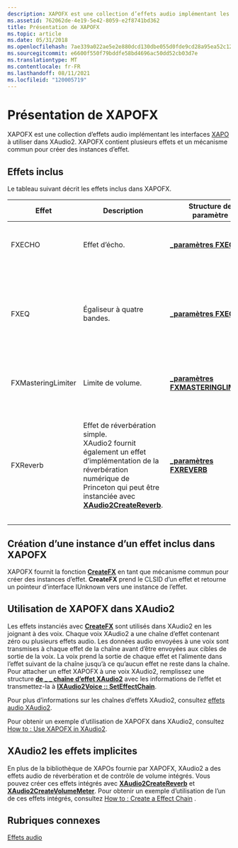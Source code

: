 ```yaml
---
description: XAPOFX est une collection d’effets audio implémentant les interfaces XAPO à utiliser dans XAudio2. XAPOFX contient plusieurs effets et un mécanisme commun pour créer des instances d’effet.
ms.assetid: 762062de-4e19-5e42-8059-e2f8741bd362
title: Présentation de XAPOFX
ms.topic: article
ms.date: 05/31/2018
ms.openlocfilehash: 7ae339a022ae5e2e880dcd130dbe055d0fde9cd28a95ea52c1238e2ade080ea3
ms.sourcegitcommit: e6600f550f79bddfe58bd4696ac50dd52cb03d7e
ms.translationtype: MT
ms.contentlocale: fr-FR
ms.lasthandoff: 08/11/2021
ms.locfileid: "120005719"
---
```

# <a name="xapofx-overview"></a>Présentation de XAPOFX

XAPOFX est une collection d’effets audio implémentant les interfaces [XAPO](xapo-overview.md) à utiliser dans XAudio2. XAPOFX contient plusieurs effets et un mécanisme commun pour créer des instances d’effet.

## <a name="included-effects"></a>Effets inclus

Le tableau suivant décrit les effets inclus dans XAPOFX. 

| Effet             | Description                                                                                                                                                                                           | Structure de paramètre                                                     | Constantes de paramètre                                              | Configuration requise                                                                                                              |
|--------------------|-------------------------------------------------------------------------------------------------------------------------------------------------------------------------------------------------------|-------------------------------------------------------------------------|------------------------------------------------------------------|---------------------------------------------------------------------------------------------------------------------------|
| FXECHO             | Effet d’écho.                                                                                                                                                                                       | [**\_paramètres FXECHO**](/windows/desktop/api/xapofx/ns-xapofx-fxecho_parameters)                         | [**Constantes FXECHO**](fxecho-constants.md)                     | Prend uniquement en charge les formats audio FLOAT32.                                                                                      |
| FXEQ               | Égaliseur à quatre bandes.                                                                                                                                                                                | [**\_paramètres FXEQ**](/windows/desktop/api/xapofx/ns-xapofx-fxeq_parameters)                             | [**Constantes FXEQ**](fxeq-constants.md)                         | Prend uniquement en charge les formats audio FLOAT32. Le taux d’échantillonnage doit être compris entre 22 000 Hz et 48 000 Hz.                             |
| FXMasteringLimiter | Limite de volume.                                                                                                                                                                                     | [**\_paramètres FXMASTERINGLIMITER**](/windows/desktop/api/xapofx/ns-xapofx-fxmasteringlimiter_parameters) | [**Constantes FXMASTERINGLIMIT**](fxmasteringlimit-constants.md) | Prend uniquement en charge les formats audio FLOAT32.                                                                                      |
| FXReverb           | Effet de réverbération simple.<br/> XAudio2 fournit également un effet d’implémentation de la réverbération numérique de Princeton qui peut être instanciée avec [**XAudio2CreateReverb**](/windows/desktop/api/xaudio2fx/nf-xaudio2fx-xaudio2createreverb).<br/> | [**\_paramètres FXREVERB**](/windows/desktop/api/xapofx/ns-xapofx-fxreverb_parameters)                     | [**Constantes FXREVERB**](fxreverb-constants.md)                 | Prend uniquement en charge les formats audio FLOAT32. En outre, il prend uniquement en charge l’entrée mono vers une sortie mono et une entrée stéréo vers une sortie stéréo. |



 

## <a name="creating-an-instance-of-an-effect-included-in-xapofx"></a>Création d’une instance d’un effet inclus dans XAPOFX

XAPOFX fournit la fonction [**CreateFX**](/windows/desktop/api/XAPOFX/nf-xapofx-createfx) en tant que mécanisme commun pour créer des instances d’effet. **CreateFX** prend le CLSID d’un effet et retourne un pointeur d’interface IUnknown vers une instance de l’effet.

## <a name="using-xapofx-in-xaudio2"></a>Utilisation de XAPOFX dans XAudio2

Les effets instanciés avec [**CreateFX**](/windows/desktop/api/XAPOFX/nf-xapofx-createfx) sont utilisés dans XAudio2 en les joignant à des voix. Chaque voix XAudio2 a une chaîne d’effet contenant zéro ou plusieurs effets audio. Les données audio envoyées à une voix sont transmises à chaque effet de la chaîne avant d’être envoyées aux cibles de sortie de la voix. La voix prend la sortie de chaque effet et l’alimente dans l’effet suivant de la chaîne jusqu’à ce qu’aucun effet ne reste dans la chaîne. Pour attacher un effet XAPOFX à une voix XAudio2, remplissez une structure [**de \_ \_ chaîne d’effet XAudio2**](/windows/desktop/api/xaudio2/ns-xaudio2-xaudio2_effect_chain) avec les informations de l’effet et transmettez-la à [**IXAudio2Voice :: SetEffectChain**](/windows/win32/api/xaudio2/nf-xaudio2-ixaudio2voice-seteffectchain).

Pour plus d’informations sur les chaînes d’effets XAudio2, consultez [effets audio XAudio2](xaudio2-audio-effects.md).

Pour obtenir un exemple d’utilisation de XAPOFX dans XAudio2, consultez [How to : Use XAPOFX in XAudio2](how-to--use-xapofx-in-xaudio2.md).

## <a name="xaudio2-implicit-effects"></a>XAudio2 les effets implicites

En plus de la bibliothèque de XAPOs fournie par XAPOFX, XAudio2 a des effets audio de réverbération et de contrôle de volume intégrés. Vous pouvez créer ces effets intégrés avec [**XAudio2CreateReverb**](/windows/desktop/api/xaudio2fx/nf-xaudio2fx-xaudio2createreverb) et [**XAudio2CreateVolumeMeter**](/windows/desktop/api/xaudio2fx/nf-xaudio2fx-xaudio2createvolumemeter). Pour obtenir un exemple d’utilisation de l’un de ces effets intégrés, consultez [How to : Create a Effect Chain](how-to--create-an-effect-chain.md) .

## <a name="related-topics"></a>Rubriques connexes

<dl> <dt>

[Effets audio](audio-effects.md)
</dt> </dl>

 

 
